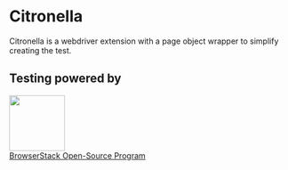 # Citronella

Citronella is a webdriver extension with a page object wrapper to simplify creating the test.


## Testing powered by
<a target="_blank" href="https://www.browserstack.com/"><img width="100" src="https://www.browserstack.com/images/layout/browserstack-logo-600x315.png"></a><br>
[BrowserStack Open-Source Program](https://www.browserstack.com/open-source)
